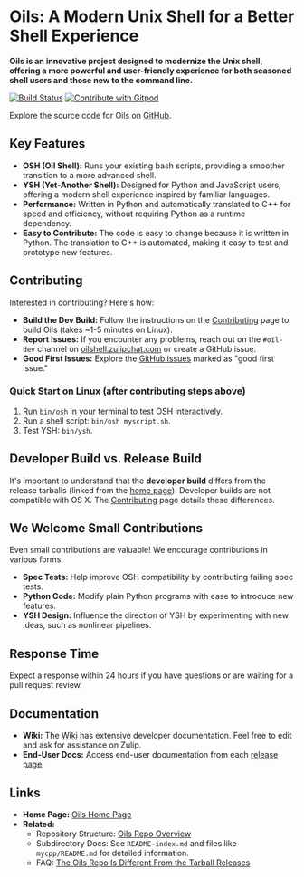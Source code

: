 # Oils: A Modern Unix Shell for a Better Shell Experience

**Oils is an innovative project designed to modernize the Unix shell, offering a more powerful and user-friendly experience for both seasoned shell users and those new to the command line.** 

[![Build Status](https://github.com/oils-for-unix/oils/actions/workflows/all-builds.yml/badge.svg?branch=master)](https://github.com/oils-for-unix/oils/actions/workflows/all-builds.yml)
<a href="https://gitpod.io/from-referrer/">
  <img src="https://img.shields.io/badge/Contribute%20with-Gitpod-908a85?logo=gitpod" alt="Contribute with Gitpod" />
</a>

Explore the source code for Oils on [GitHub](https://github.com/oils-for-unix/oils).

## Key Features

*   **OSH (Oil Shell):** Runs your existing bash scripts, providing a smoother transition to a more advanced shell.
*   **YSH (Yet-Another Shell):** Designed for Python and JavaScript users, offering a modern shell experience inspired by familiar languages.
*   **Performance:** Written in Python and automatically translated to C++ for speed and efficiency, without requiring Python as a runtime dependency.
*   **Easy to Contribute:**  The code is easy to change because it is written in Python. The translation to C++ is automated, making it easy to test and prototype new features.

## Contributing

Interested in contributing? Here's how:

*   **Build the Dev Build:** Follow the instructions on the [Contributing](https://github.com/oils-for-unix/oils/wiki/Contributing) page to build Oils (takes ~1-5 minutes on Linux).
*   **Report Issues:** If you encounter any problems, reach out on the `#oil-dev` channel on [oilshell.zulipchat.com](https://oilshell.zulipchat.com/) or create a GitHub issue.
*   **Good First Issues:** Explore the [GitHub issues](https://github.com/oils-for-unix/oils/issues?q=is%3Aissue+is%3Aopen+label%3A%22good+first+issue%22) marked as "good first issue."

### Quick Start on Linux (after contributing steps above)

1.  Run `bin/osh` in your terminal to test OSH interactively.
2.  Run a shell script: `bin/osh myscript.sh`.
3.  Test YSH: `bin/ysh`.

## Developer Build vs. Release Build

It's important to understand that the **developer build** differs from the release tarballs (linked from the [home page](https://oils.pub/)).  Developer builds are not compatible with OS X. The [Contributing](https://github.com/oils-for-unix/oils/wiki/Contributing) page details these differences.

## We Welcome Small Contributions

Even small contributions are valuable! We encourage contributions in various forms:

*   **Spec Tests:** Help improve OSH compatibility by contributing failing spec tests.
*   **Python Code:** Modify plain Python programs with ease to introduce new features.
*   **YSH Design:** Influence the direction of YSH by experimenting with new ideas, such as nonlinear pipelines.

## Response Time

Expect a response within 24 hours if you have questions or are waiting for a pull request review.

## Documentation

*   **Wiki:**  The [Wiki](https://github.com/oils-for-unix/oils/wiki) has extensive developer documentation. Feel free to edit and ask for assistance on Zulip.
*   **End-User Docs:** Access end-user documentation from each [release page](https://oils.pub/releases.html).

## Links

*   **Home Page:** [Oils Home Page](https://oils.pub/)
*   **Related:**
    *   Repository Structure: [Oils Repo Overview](doc/repo-overview.md)
    *   Subdirectory Docs: See `README-index.md` and files like `mycpp/README.md` for detailed information.
    *   FAQ: [The Oils Repo Is Different From the Tarball Releases](https://github.com/oils-for-unix/oils/wiki/The-Oils-Repo-Is-Different-From-the-Tarball-Releases)